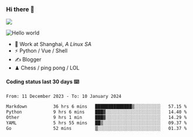 ### Hi there 👋
![](https://komarev.com/ghpvc/?username=Xuhandsome)


<img src="https://github-readme-stats.vercel.app/api?username=XuHandsome&show_icons=true&theme=merko" alt="Hello world">

<br/>

- 🍻  Work at Shanghai, _A Linux SA_
- ⚡  Python / Vue / Shell
- ✍️  Blogger
- ♟  Chess / ping pong / LOL

#### Coding status last 30 days ⌨️

<!--START_SECTION:waka-->

```txt
From: 11 December 2023 - To: 10 January 2024

Markdown          36 hrs 6 mins   ██████████████▒░░░░░░░░░░   57.15 %
Python            9 hrs 6 mins    ███▓░░░░░░░░░░░░░░░░░░░░░   14.40 %
Other             9 hrs 1 min     ███▓░░░░░░░░░░░░░░░░░░░░░   14.29 %
YAML              5 hrs 55 mins   ██▒░░░░░░░░░░░░░░░░░░░░░░   09.37 %
Go                52 mins         ▒░░░░░░░░░░░░░░░░░░░░░░░░   01.37 %
```

<!--END_SECTION:waka-->
